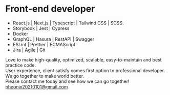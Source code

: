 # Front-end developer

- React.js | Next.js | Typescript | Tailwind CSS | SCSS.<br />
- Storybook | Jest | Cypress<br />
- Docker<br />
- GraphQL | Hasura | RestAPI | Swagger<br />
- ESLint | Prettier | ECMAScript<br />
- Jira | Agile | Git<br />

Love to make high-quality, optimized, scalable, easy-to-maintain and best practice code.<br />
User experience, client satisfy comes first option to professional developer.<br />
We go together to make world better.<br />
Please contact me today and see how we can go together! <br />
<a href="pheonix20210101@gmail.com">pheonix20210101@gmail.com</a>
